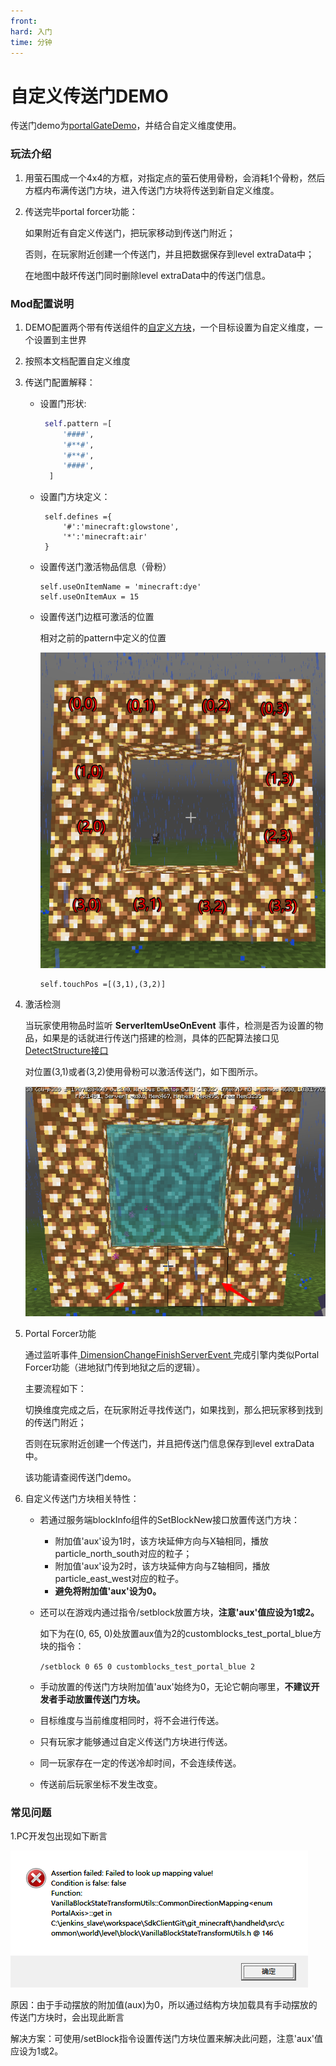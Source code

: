 ```yaml
---
front:
hard: 入门
time: 分钟
---
```


# 自定义传送门DEMO

传送门demo为[portalGateDemo](../../13-模组SDK编程/60-Demo示例.md#portalGateDemo)，并结合自定义维度使用。

### 玩法介绍

1. 用萤石围成一个4x4的方框，对指定点的萤石使用骨粉，会消耗1个骨粉，然后方框内布满传送门方块，进入传送门方块将传送到新自定义维度。

2. 传送完毕portal  forcer功能：

   如果附近有自定义传送门，把玩家移动到传送门附近；

   否则，在玩家附近创建一个传送门，并且把数据保存到level extraData中；

   在地图中敲坏传送门同时删除level extraData中的传送门信息。

### Mod配置说明

1. DEMO配置两个带有传送组件的[自定义方块](../2-自定义方块/0-自定义方块概述.md#customBlockJump)，一个目标设置为自定义维度，一个设置到主世界

2. 按照本文档配置自定义维度

3. 传送门配置解释：

   - 设置门形状:

     ```python
      self.pattern =[
          '####',
          '#**#',
          '#**#',
          '####',
       ]
     ```

   - 设置门方块定义：

     ```
      self.defines ={
          '#':'minecraft:glowstone',
          '*':'minecraft:air'
      }
     ```

   - 设置传送门激活物品信息（骨粉）

     ```
     self.useOnItemName = 'minecraft:dye'
     self.useOnItemAux = 15
     ```

   - 设置传送门边框可激活的位置

     相对之前的pattern中定义的位置

     <img src="./picture/portal_zuobiao.png" />

     ```
     self.touchPos =[(3,1),(3,2)]
     ```

4. 激活检测

   当玩家使用物品时监听 **ServerItemUseOnEvent** 事件，检测是否为设置的物品，如果是的话就进行传送门搭建的检测，具体的匹配算法接口见<a href="../../../../mcdocs/1-ModAPI/接口/世界/地图.html#detectstructure" rel="noopenner"> DetectStructure接口 </a>

   对位置(3,1)或者(3,2)使用骨粉可以激活传送门，如下图所示。

   <img src="./picture/portal_active.png" />

5. Portal Forcer功能

   通过监听事件<a href="../../../../mcdocs/1-ModAPI/事件/玩家.html#dimensionchangefinishserverevent" rel="noopenner"> DimensionChangeFinishServerEvent </a>完成引擎内类似Portal Forcer功能（进地狱门传到地狱之后的逻辑）。

   主要流程如下：

   切换维度完成之后，在玩家附近寻找传送门，如果找到，那么把玩家移到找到的传送门附近；

   否则在玩家附近创建一个传送门，并且把传送门信息保存到level extraData中。

   该功能请查阅传送门demo。

6. 自定义传送门方块相关特性：

   - 若通过服务端blockInfo组件的SetBlockNew接口放置传送门方块：

     - 附加值'aux'设为1时，该方块延伸方向与X轴相同，播放particle_north_south对应的粒子；
     - 附加值'aux'设为2时，该方块延伸方向与Z轴相同，播放particle_east_west对应的粒子。
     - **避免将附加值'aux'设为0。**

   - 还可以在游戏内通过指令/setblock放置方块，**注意'aux'值应设为1或2。**

     如下为在(0, 65, 0)处放置aux值为2的customblocks_test_portal_blue方块的指令：

     `/setblock 0 65 0 customblocks_test_portal_blue 2`

   - 手动放置的传送门方块附加值'aux'始终为0，无论它朝向哪里，**不建议开发者手动放置传送门方块。**

   - 目标维度与当前维度相同时，将不会进行传送。

   - 只有玩家才能够通过自定义传送门方块进行传送。

   - 同一玩家存在一定的传送冷却时间，不会连续传送。

   - 传送前后玩家坐标不发生改变。



### 常见问题

1.PC开发包出现如下断言

![image-20220830151510241](./picture/portal_aux_assert.png)

原因：由于手动摆放的附加值(aux)为0，所以通过结构方块加载具有手动摆放的传送门方块时，会出现此断言

解决方案：可使用/setBlock指令设置传送门方块位置来解决此问题，注意'aux'值应设为1或2。
